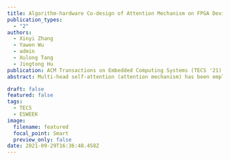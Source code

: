 ```yaml
---
title: Algorithm-hardware Co-design of Attention Mechanism on FPGA Devices 
publication_types:
  - "2"
authors:
  - Xinyi Zhang
  - Yawen Wu
  - admin
  - Xulong Tang
  - Jingtong Hu
publication: ACM Transactions on Embedded Computing Systems (TECS '21)
abstract: Multi-head self-attention (attention mechanism) has been employed in a variety of fields such as machine translation, language modeling, and image processing due to its superiority in feature extraction and sequential data analysis. This is benefited from a large number of parameters and sophisticated model architecture behind the attention mechanism. To efficiently deploy attention mechanism on resource-constrained devices, existing works propose to reduce the model size by building a customized smaller model or compressing a big standard model. A customized smaller model is usually optimized for the specific task and needs effort in model parameters exploration. Model compression reduces model size without hurting the model architecture robustness, which can be efficiently applied to different tasks. The compressed weights in the model are usually regularly shaped (e.g. rectangle) but the dimension sizes vary (e.g. differs in rectangle height and width). Such compressed attention mechanism can be efficiently deployed on CPU/GPU platforms as their memory and computing resources can be flexibly assigned with demand. However, for Field Programmable Gate Arrays (FPGAs), the data buffer allocation and computing kernel are fixed at run time to achieve maximum energy efficiency. After compression, weights are much smaller and different in size, which leads to inefficient utilization of FPGA on-chip buffer. Moreover, the different weight heights and widths may lead to inefficient FPGA computing kernel execution. Due to the large number of weights in the attention mechanism, building a unique buffer and computing kernel for each compressed weight on FPGA is not feasible. In this work, we jointly consider the compression impact on buffer allocation and the required computing kernel during the attention mechanism compressing. A novel structural pruning method with memory footprint awareness is proposed and the associated accelerator on FPGA is designed. The experimental results show that our work can compress Transformer (an attention mechanism based model) by 95x. The developed accelerator can fully utilize the FPGA resource, processing the sparse attention mechanism with the run-time throughput performance of 1.87 Tops in ZCU102 FPGA.

draft: false
featured: false
tags:
  - TECS 
  - ESWEEK
image:
  filename: featured
  focal_point: Smart
  preview_only: false
date: 2021-09-29T16:36:48.458Z
---
```

